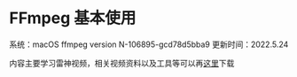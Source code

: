 # FFmpeg 基本使用

系统：macOS
ffmpeg version N-106895-gcd78d5bba9 
更新时间：2022.5.24

内容主要学习雷神视频，相关视频资料以及工具等可以再[这里](https://www.aliyundrive.com/s/AF7MtHgXzJ3)下载
